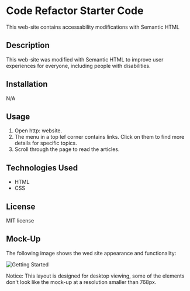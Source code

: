 # Code Refactor Starter Code
This web-site contains accessability modifications with Semantic HTML

## Description
This web-site was modified with Semantic HTML to improve user experiences for everyone, including people with disabilities.

## Installation
N/A

## Usage
1. Open http: website.
2. The menu in a top lef corner contains links. Click on them to find more details for specific topics.
3. Scroll through the page to read the articles.

## Technologies Used
- HTML
- CSS

## License
MIT license

## Mock-Up
The following image shows the wed site appearance and functionality:

![Getting Started](./assets/images/mockup.png)

Notice: This layout is designed for desktop viewing, some of the elements don't look like the mock-up at a resolution smaller than 768px.